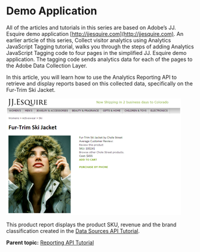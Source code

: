 # Demo Application

 

All of the articles and tutorials in this series are based on Adobe’s JJ. Esquire demo application [http://jjesquire.com](http://jjesquire.com). An earlier article of this series, Collect visitor analytics using Analytics JavaScript Tagging tutorial, walks you through the steps of adding Analytics JavaScript Tagging code to four pages in the simplified JJ. Esquire demo application. The tagging code sends analytics data for each of the pages to the Adobe Data Collection Layer.

In this article, you will learn how to use the Analytics Reporting API to retrieve and display reports based on this collected data, specifically on the Fur-Trim Ski Jacket.

![](graphics/get-started-data-insertion-api-figure-4.png)

This product report displays the product SKU, revenue and the brand classification created in the [Data Sources API Tutorial](c_Data_Sources_Overview.md#).

**Parent topic:** [Reporting API Tutorial](c_Reporting_API_Tutorial.md)

